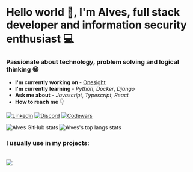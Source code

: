 # Hello world 👋, I'm Alves, full stack developer and information security enthusiast 💻

### Passionate about technology, problem solving and logical thinking 😁

<ul>
    <li> <b>I'm currently working on </b> - <a href="https://onesight.com.br/">Onesight</a></li>
    <li> <b>I'm currently learning </b> - <i>Python</i>, <i>Docker</i>, <i>Django</i></li>
    <li> <b>Ask me about</b> - <i>Javascript</i>, <i>Typescript</i>, <i>React</i> </li>
    <li> <b>How to reach me</b> 👇 </li>
</ul>

[![Linkedin](https://img.shields.io/badge/LinkedIn-0077B5?style=for-the-badge&logo=linkedin&logoColor=white)](https://www.linkedin.com/in/alves7/)
[![Discord](https://img.shields.io/badge/Discord-7289DA?style=for-the-badge&logo=discord&logoColor=white)](https://discordapp.com/users/220332553217900544)
[![Codewars](https://img.shields.io/badge/Codewars-B1361E?style=for-the-badge&logo=Codewars&logoColor=white)](https://www.codewars.com/users/alvseven)


![Alves GitHub stats](https://github-readme-stats.vercel.app/api?username=alvseven&show_icons=true&count_private=true&theme=tokyonight)
<img alt="Alves's top langs stats" src="https://github-readme-stats.vercel.app/api/top-langs/?username=alvseven&layout=compact&count_private=true" />

### I usually use in my projects: 

<div style="display: inline_block">
<br/>
    <img src="https://skillicons.dev/icons?i=git,html,css,javascript,typescript,react,nextjs,styledcomponents,figma,nodejs,express,prisma,postgres,jest,python,django" />
</div><br/>







